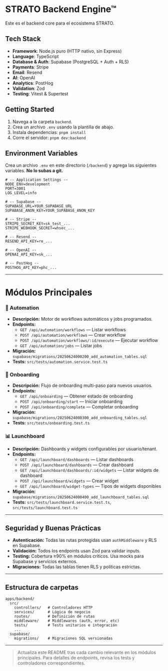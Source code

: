 # STRATO Backend Engine™

Este es el backend core para el ecosistema STRATO.

## Tech Stack

- **Framework**: Node.js puro (HTTP nativo, sin Express)
- **Language**: TypeScript
- **Database & Auth**: Supabase (PostgreSQL + Auth + RLS)
- **Payments**: Stripe
- **Email**: Resend
- **AI**: OpenAI
- **Analytics**: PostHog
- **Validation**: Zod
- **Testing**: Vitest & Supertest

## Getting Started

1.  Navega a la carpeta `backend`.
2.  Crea un archivo `.env` usando la plantilla de abajo.
3.  Instala dependencias: `pnpm install`
4.  Corre el servidor: `pnpm dev:backend`

## Environment Variables

Crea un archivo `.env` en este directorio (`/backend`) y agrega las siguientes variables. **No lo subas a git.**

```
# -- Application Settings --
NODE_ENV=development
PORT=3001
LOG_LEVEL=info

# -- Supabase --
SUPABASE_URL=YOUR_SUPABASE_URL
SUPABASE_ANON_KEY=YOUR_SUPABASE_ANON_KEY

# -- Stripe --
STRIPE_SECRET_KEY=sk_test_...
STRIPE_WEBHOOK_SECRET=whsec_...

# -- Resend --
RESEND_API_KEY=re_...

# -- OpenAI --
OPENAI_API_KEY=sk_...

# -- PostHog --
POSTHOG_API_KEY=phc_...
```

---

# Módulos Principales

### 🚀 Automation
- **Descripción:** Motor de workflows automáticos y jobs programados.
- **Endpoints:**
  - `GET /api/automation/workflows` — Listar workflows
  - `POST /api/automation/workflows` — Crear workflow
  - `POST /api/automation/workflows/:id/execute` — Ejecutar workflow
  - `GET /api/automation/jobs` — Listar jobs
- **Migración:** `supabase/migrations/20250624000200_add_automation_tables.sql`
- **Tests:** `src/tests/automation.service.test.ts`

### 👋 Onboarding
- **Descripción:** Flujo de onboarding multi-paso para nuevos usuarios.
- **Endpoints:**
  - `GET /api/onboarding` — Obtener estado de onboarding
  - `POST /api/onboarding/start` — Iniciar onboarding
  - `POST /api/onboarding/complete` — Completar onboarding
- **Migración:** `supabase/migrations/20250624000300_add_onboarding_tables.sql`
- **Tests:** `src/tests/onboarding.test.ts`

### 📊 Launchboard
- **Descripción:** Dashboards y widgets configurables por usuario/tenant.
- **Endpoints:**
  - `GET /api/launchboard/dashboards` — Listar dashboards
  - `POST /api/launchboard/dashboards` — Crear dashboard
  - `GET /api/launchboard/dashboards/:id/widgets` — Listar widgets de dashboard
  - `POST /api/launchboard/widgets` — Crear widget
  - `GET /api/launchboard/widget-types` — Tipos de widgets disponibles
- **Migración:** `supabase/migrations/20250624000400_add_launchboard_tables.sql`
- **Tests:** `src/tests/launchboard.service.test.ts`, `src/tests/launchboard.test.ts`

---

## Seguridad y Buenas Prácticas
- **Autenticación:** Todas las rutas protegidas usan `authMiddleware` y RLS en Supabase.
- **Validación:** Todos los endpoints usan Zod para validar inputs.
- **Testing:** Cobertura ≥90% en módulos críticos. Usa mocks para Supabase y servicios externos.
- **Migraciones:** Todas las tablas tienen RLS y políticas estrictas.

---

## Estructura de carpetas

```
apps/backend/
  src/
    controllers/   # Controladores HTTP
    services/      # Lógica de negocio
    routes/        # Definición de rutas
    middleware/    # Middlewares (auth, error, etc)
    tests/         # Tests unitarios e integración
    ...
  supabase/
    migrations/    # Migraciones SQL versionadas
```

---

> Actualiza este README tras cada cambio relevante en los módulos principales. Para detalles de endpoints, revisa los tests y controladores correspondientes.
